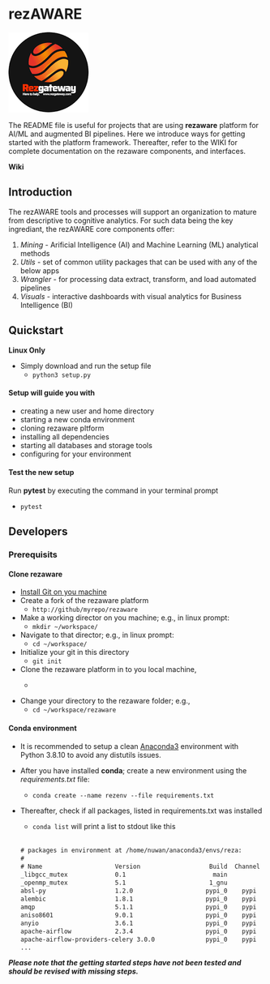 # rezAWARE

![Reservation Gateway](./img/rezgate_logo.png?raw=true "RezGateway")

The README file is useful for projects that are using __rezaware__ platform for AI/ML and augmented BI pipelines. Here we introduce ways for getting started with the platform framework. Thereafter, refer to the WIKI for complete documentation on the rezaware components, and interfaces.

__Wiki__ 

## Introduction

The rezAWARE tools and processes will support an organization to mature from descriptive to cognitive analytics. For such data being the key ingrediant, the rezAWARE core components offer:
1. _Mining_ - Arificial Intelligence (AI) and Machine Learning (ML) analytical methods
1. _Utils_ - set of common utility packages that can be used with any of the below apps
1. _Wrangler_ - for processing data extract, transform, and load automated pipelines
1. _Visuals_ - interactive dashboards with visual analytics for Business Intelligence (BI)

## Quickstart
__Linux Only__
* Simply download and run the setup file
   * ```python3 setup.py```

#### Setup will guide you with
* creating a new user and home directory
* starting a new conda environment
* cloning rezaware pltform
* installing all dependencies
* starting all databases and storage tools
* configuring for your environment

#### Test the new setup
Run __pytest__ by executing the command in your terminal prompt
* ```pytest```


## Developers

### Prerequisits

#### Clone rezaware
* [Install Git on you machine](https://git-scm.com/book/en/v2/Getting-Started-Installing-Git)
* Create a fork of the rezaware platform
   * ```http://github/myrepo/rezaware```
* Make a working director on you machine; e.g., in linux prompt:
   * ```mkdir ~/workspace/```
* Navigate to that director; e.g., in linux prompt: 
   * ```cd ~/workspace/```
* Initialize your git in this directory 
   * ```git init```
* Clone the rezaware platform in to you local machine,
   * ```git clone https://github.com/myrepo/rezaware.git
* Change your directory to the rezaware folder; e.g., 
   * ```cd ~/workspace/rezaware```

#### Conda environment
* It is recommended to setup a clean [Anaconda3](https://www.anaconda.com/) environment with Python 3.8.10 to avoid any distutils issues. 
* After you have installed __conda__; create a new environment using the _requirements.txt_ file:
   * ```conda create --name rezenv --file requirements.txt```
* Thereafter, check if all packages, listed in requirements.txt was installed
   * ```conda list``` will print a list to stdout like this

    ```
    
    # packages in environment at /home/nuwan/anaconda3/envs/reza:
    #
    # Name                    Version                   Build  Channel
    _libgcc_mutex             0.1                        main  
    _openmp_mutex             5.1                       1_gnu  
    absl-py                   1.2.0                    pypi_0    pypi
    alembic                   1.8.1                    pypi_0    pypi
    amqp                      5.1.1                    pypi_0    pypi
    aniso8601                 9.0.1                    pypi_0    pypi
    anyio                     3.6.1                    pypi_0    pypi
    apache-airflow            2.3.4                    pypi_0    pypi
    apache-airflow-providers-celery 3.0.0              pypi_0    pypi
    ...
    
    ```

___Please note that the getting started steps have not been tested and should be revised with missing steps.___

